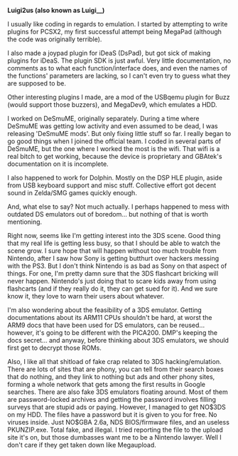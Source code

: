 **Luigi2us (also known as Luigi__)**

I usually like coding in regards to emulation. I started by attempting
to write plugins for PCSX2, my first successful attempt being MegaPad
(although the code was originally terrible).

I also made a joypad plugin for iDeaS (DsPad), but got sick of making
plugins for iDeaS. The plugin SDK is just awful. Very little
documentation, no comments as to what each function/interface does, and
even the names of the functions' parameters are lacking, so I can't even
try to guess what they are supposed to be.

Other interesting plugins I made, are a mod of the USBqemu plugin for
Buzz (would support those buzzers), and MegaDev9, which emulates a HDD.

I worked on DeSmuME, originally separately. During a time where DeSmuME
was getting low activity and even assumed to be dead, I was releasing
'DeSmuME mods'. But only fixing little stuff so far. I really began to
go good things when I joined the official team. I coded in several parts
of DeSmuME, but the one where I worked the most is the wifi. That wifi
is a real bitch to get working, because the device is proprietary and
GBAtek's documentation on it is incomplete.

I also happened to work for Dolphin. Mostly on the DSP HLE plugin, aside
from USB keyboard support and misc stuff. Collective effort got decent
sound in Zelda/SMG games quickly enough.

And, what else to say? Not much actually. I perhaps happened to mess
with outdated DS emulators out of boredom... but nothing of that is
worth mentioning.

Right now, seems like I'm getting interest into the 3DS scene. Good
thing that my real life is getting less busy, so that I should be able
to watch the scene grow. I sure hope that will happen without too much
trouble from Nintendo, after I saw how Sony is getting butthurt over
hackers messing with the PS3. But I don't think Nintendo is as bad as
Sony on that aspect of things. For one, I'm pretty damn sure that the
3DS flashcart bricking will never happen. Nintendo's just doing that to
scare kids away from using flashcarts (and if they really do it, they
can get sued for it). And we sure know it, they love to warn their users
about whatever.

I'm also wondering about the feasibility of a 3DS emulator. Getting
documentations about its ARM11 CPUs shouldn't be hard, at worst the ARM9
docs that have been used for DS emulators, can be reused... however,
it's going to be different with the PICA200. DMP's keeping the docs
secret... and anyway, before thinking about 3DS emulators, we should
first get to decrypt those ROMs.

Also, I like all that shitload of fake crap related to 3DS
hacking/emulation. There are lots of sites that are phony, you can tell
from their search boxes that do nothing, and they link to nothing but
ads and other phony sites, forming a whole network that gets among the
first results in Google searches. There are also fake 3DS emulators
floating around. Most of them are password-locked archives and getting
the password involves filling surveys that are stupid ads or paying.
However, I managed to get NO\$3DS on my HDD. The files have a password
but it is given to you for free. No viruses inside. Just NO\$GBA 2.6a,
NDS BIOS/firmware files, and an useless PKUNZIP.exe. Total fake, and
illegal. I tried reporting the file to the upload site it's on, but
those dumbasses want me to be a Nintendo lawyer. Well I don't care if
they get taken down like Megaupload.